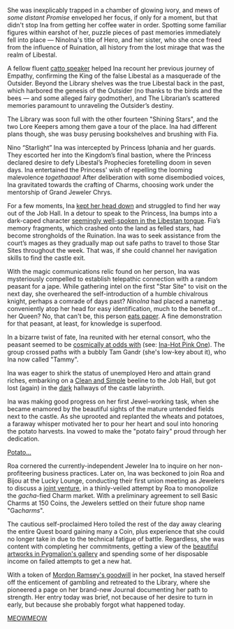 She was inexplicably trapped in a chamber of glowing ivory, and mews of _some distant Promise_ enveloped her focus, if only for a moment, but that didn't stop Ina from getting her coffee water in order. Spotting some familiar figures within earshot of her, puzzle pieces of past memories immediately fell into place — NinoIna's title of Hero, and her sister, who she once freed from the influence of Ruination, all history from the lost mirage that was the realm of Libestal.

A fellow fluent [catto speaker](https://www.youtube.com/live/BkJIFGhpKIY?si=AdkRu0SJWePxchf7&t=479) helped Ina recount her previous journey of Empathy, confirming the King of the false Libestal as a masquerade of the Outsider. Beyond the Library shelves was the true Libestal back in the past, which harbored the genesis of the Outsider (no thanks to the birds and the bees — and some alleged fairy godmother), and The Librarian’s scattered memories paramount to unraveling the Outsider’s destiny.

The Library was soon full with the other fourteen "Shining Stars", and the two Lore Keepers among them gave a tour of the place. Ina had different plans though, she was busy perusing bookshelves and brushing with Fia.

Nino “Starlight” Ina was intercepted by Princess Iphania and her guards. They escorted her into the Kingdom’s final bastion, where the Princess declared desire to defy Libestal’s Prophecies foretelling doom in seven days. Ina entertained the Princess' wish of repelling the looming malevolence _togethaaaa_! After deliberation with some disembodied voices, Ina gravitated towards the crafting of Charms, choosing work under the mentorship of Grand Jeweler Chrys.

For a few moments, Ina [kept her head down](https://www.youtube.com/watch?v=BkJIFGhpKIY&t=2010s) and struggled to find her way out of the Job Hall. In a detour to speak to the Princess, Ina bumps into a dark-caped character [seemingly well-spoken in the Libestan tongue](https://www.youtube.com/watch?v=BkJIFGhpKIY&t=2080s). Fia’s memory fragments, which crashed onto the land as felled stars, had become strongholds of the Ruination. Ina was to seek assistance from the court’s mages as they gradually map out safe paths to travel to those Star Sites throughout the week. That was, if she could channel her navigation skills to find the castle exit.

With the magic communications relic found on her person, Ina was mysteriously compelled to establish telepathic connection with a random peasant for a jape. While gathering intel on the first "Star Site" to visit on the next day, she overheared the self-introduction of a humble chivalrous knight, perhaps a comrade of days past? _NinoIna_ had placed a nametag conveniently atop her head for easy identification, much to the benefit of... her Queen? No, that can't be, this person [eats paper](https://www.youtube.com/watch?v=BkJIFGhpKIY&t=2540s). A fine demonstration for that peasant, at least, for knowledge is superfood.

In a bizarre twist of fate, Ina reunited with her eternal consort, who the peasant seemed to be [cosmically at odds with](https://www.youtube.com/watch?v=BkJIFGhpKIY&t=3150s) (see: [Ina-Hot Pink One](#edge:ina-irys)). The group crossed paths with a bubbly Tam Gandr (she's low-key about it), who Ina now called "Tammy".

Ina was eager to shirk the status of unemployed Hero and attain grand riches, embarking on a [Clean and Simple](https://www.youtube.com/watch?v=BkJIFGhpKIY&t=3917s) beeline to the Job Hall, but got lost (again) in the [dark](https://www.youtube.com/watch?v=BkJIFGhpKIY&t=3976s) hallways of the castle labyrinth.

Ina was making good progress on her first Jewel-working task, when she became enamored by the beautiful sights of the mature untended fields next to the castle. As she uprooted and replanted the wheats and potatoes, a faraway whisper motivated her to pour her heart and soul into honoring the potato harvests. Ina vowed to make the "potato fairy" proud through her dedication.

[Potato...](#embed:https://www.youtube.com/live/BkJIFGhpKIY?si=TOOasp2g_o_oVHFp&t=6891)

Roa cornered the currently-independent Jeweler Ina to inquire on her non-profiteering business practices. Later on, Ina was beckoned to join Roa and Bijou at the Lucky Lounge, conducting their first union meeting as Jewelers to discuss a [joint venture](https://www.youtube.com/live/BkJIFGhpKIY?si=5zYHHtJtycqaYXKe&t=10388), in a thinly-veiled attempt by Roa to monopolize the _gacha_-fied Charm market. With a preliminary agreement to sell Basic Charms at 150 Coins, the Jewelers settled on their future shop name "Ga*charms*".

The cautious self-proclaimed Hero toiled the rest of the day away clearing the entire Quest board gaining many a Coin, plus experience that she could no longer take in due to the technical fatigue of battle. Regardless, she was content with completing her commitments, getting a view of the [beautiful artworks in Pygmalion's gallery](https://www.youtube.com/watch?v=BkJIFGhpKIY&t=12937s) and spending some of her disposable income on failed attempts to get a new hat.

With a token of [Mordon Ramsey's goodwill](https://www.youtube.com/watch?v=BkJIFGhpKIY&t=13151s) in her pocket, Ina staved herself off the enticement of gambling and retreated to the Library, where she pioneered a page on her brand-new Journal documenting her path to strength. Her entry today was brief, not because of her desire to turn in early, but because she probably forgot what happened today.

[MEOWMEOW](#embed:https://www.youtube.com/watch?v=BkJIFGhpKIY&t=13685s)
